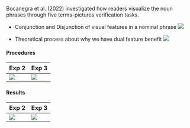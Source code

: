 
Bocanegra et al. (2022) investigated how readers visualize the noun phrases through five terms-pictures verification tasks.

- Conjunction and Disjunction of visual features in a nominal phrase
  ![](https://ars.els-cdn.com/content/image/1-s2.0-S0749596X22000420-gr2b_lrg.jpg)

- Theoretical process about why we have  dual feature benefit
  ![](https://ars.els-cdn.com/content/image/1-s2.0-S0749596X22000420-gr8_lrg.jpg)

#### Procedures
|Exp 2|Exp 3|
|---|---|
|![](https://ars.els-cdn.com/content/image/1-s2.0-S0749596X22000420-gr9_lrg.jpg)|![](https://ars.els-cdn.com/content/image/1-s2.0-S0749596X22000420-gr11_lrg.jpg)|

#### Results
|Exp 2|Exp 3|
|---|---|
|![](https://ars.els-cdn.com/content/image/1-s2.0-S0749596X22000420-gr10_lrg.jpg)|![](https://ars.els-cdn.com/content/image/1-s2.0-S0749596X22000420-gr12_lrg.jpg)|
 